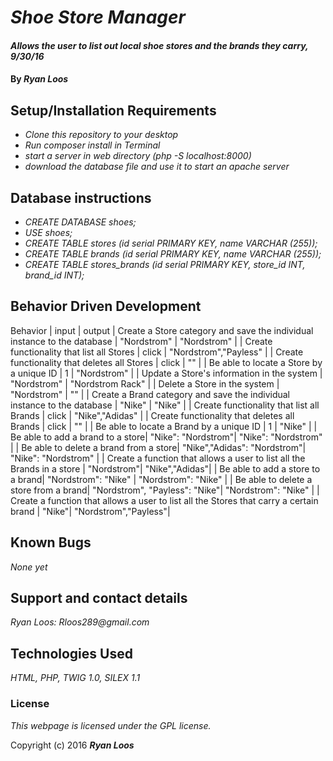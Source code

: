 # _Shoe Store Manager_

#### _Allows the user to list out local shoe stores and the brands they carry, 9/30/16_

#### By _**Ryan Loos**_


## Setup/Installation Requirements

* _Clone this repository to your desktop_
* _Run composer install in Terminal_
* _start a server in web directory (php -S localhost:8000)_
* _download the database file and use it to start an apache server_

## Database instructions
* _CREATE DATABASE shoes;_
* _USE shoes;_
* _CREATE TABLE stores (id serial PRIMARY KEY, name VARCHAR (255));_
* _CREATE TABLE brands (id serial PRIMARY KEY, name VARCHAR (255));_
* _CREATE TABLE stores_brands (id serial PRIMARY KEY, store_id INT, brand_id INT);_

## Behavior Driven Development

Behavior | input | output
| Create a Store category and save the individual instance to the database | "Nordstrom" | "Nordstrom" |
| Create functionality that list all Stores | click | "Nordstrom","Payless" |
| Create functionality that deletes all Stores | click | "" |
| Be able to locate a Store by a unique ID | 1 | "Nordstrom" |
| Update a Store's information in the system | "Nordstrom" | "Nordstrom Rack" |
| Delete a Store in the system | "Nordstrom" | "" |
| Create a Brand category and save the individual instance to the database | "Nike" | "Nike" |
| Create functionality that list all Brands | click | "Nike","Adidas" |
| Create functionality that deletes all Brands | click | "" |
| Be able to locate a Brand by a unique ID | 1 | "Nike" |
| Be able to add a brand to a store| "Nike": "Nordstrom"| "Nike": "Nordstrom" |
| Be able to delete a brand from a store| "Nike","Adidas": "Nordstrom"| "Nike": "Nordstrom" |
| Create a function that allows a user to list all the Brands in a store | "Nordstrom"| "Nike","Adidas"|
| Be able to add a store to a brand| "Nordstrom": "Nike" | "Nordstrom": "Nike" |
| Be able to delete a store from a brand| "Nordstrom", "Payless": "Nike"| "Nordstrom": "Nike" |
| Create a function that allows a user to list all the Stores that carry a certain brand | "Nike"| "Nordstrom","Payless"|


## Known Bugs

_None yet_

## Support and contact details

_Ryan Loos: Rloos289@gmail.com_

## Technologies Used

_HTML,
PHP,
TWIG 1.0,
SILEX 1.1_

### License

*This webpage is licensed under the GPL license.*

Copyright (c) 2016 **_Ryan Loos_**
